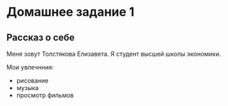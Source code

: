 # Домашнее задание 1

## Рассказ о себе

Меня зовут Толстякова Елизавета. Я студент высшей школы экономики. 

Мои увлечнния:
- рисование
- музыка
- просмотр фильмов


